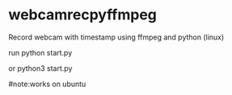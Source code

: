 # webcamrecpyffmpeg
Record webcam with timestamp using ffmpeg and python (linux)

run
 python start.py 

or
 python3 start.py

#note:works on ubuntu 
